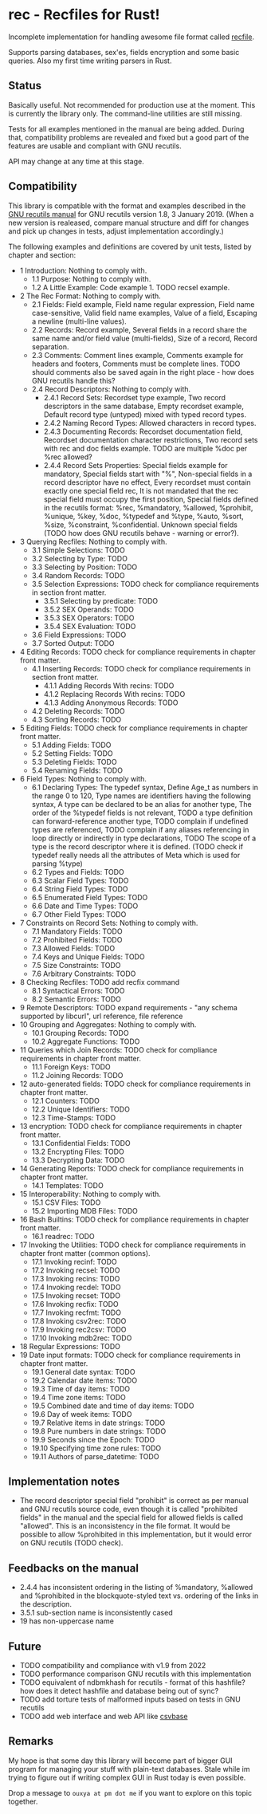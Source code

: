 # rec - Recfiles for Rust!

Incomplete implementation for handling awesome file format called [recfile](https://www.gnu.org/software/recutils/manual/recutils.html).

Supports parsing databases, sex'es, fields encryption and some basic queries. Also my first time writing parsers in Rust.

## Status

Basically useful. Not recommended for production use at the moment. This is currently the library only. The command-line utilities are still missing.

Tests for all examples mentioned in the manual are being added. During that, compatibility problems are revealed and fixed but a good part of the features are usable and compliant with GNU recutils.

API may change at any time at this stage.

## Compatibility

This library is compatible with the format and examples described in the [GNU recutils manual](https://www.gnu.org/software/recutils/manual/) for GNU recutils version 1.8, 3 January 2019. (When a new version is realeased, compare manual structure and diff for changes and pick up changes in tests, adjust implementation accordingly.)

The following examples and definitions are covered by unit tests, listed by chapter and section:

* 1 Introduction:  Nothing to comply with.
  * 1.1 Purpose:  Nothing to comply with.
  * 1.2 A Little Example:  Code example 1. TODO recsel example.
* 2 The Rec Format:  Nothing to comply with.
  * 2.1 Fields:  Field example, Field name regular expression, Field name case-sensitive, Valid field name examples, Value of a field, Escaping a newline (multi-line values).
  * 2.2 Records:  Record example, Several fields in a record share the same name and/or field value (multi-fields), Size of a record, Record separation.
  * 2.3 Comments:  Comment lines example, Comments example for headers and footers, Comments must be complete lines. TODO should comments also be saved again in the right place - how does GNU recutils handle this?
  * 2.4 Record Descriptors:  Nothing to comply with.
    * 2.4.1 Record Sets:  Recordset type example, Two record descriptors in the same database, Empty recordset example, Default record type (untyped) mixed with typed record types.
    * 2.4.2 Naming Record Types:  Allowed characters in record types.
    * 2.4.3 Documenting Records:  Recordset documentation field, Recordset documentation character restrictions, Two record sets with rec and doc fields example. TODO are multiple %doc per %rec allowed?
    * 2.4.4 Record Sets Properties:  Special fields example for mandatory, Special fields start with "%", Non-special fields in a record descriptor have no effect, Every recordset must contain exactly one special field rec, It is not mandated that the rec special field must occupy the first position, Special fields defined in the recutils format:  %rec, %mandatory, %allowed, %prohibit, %unique, %key, %doc, %typedef and %type, %auto, %sort, %size, %constraint, %confidential. Unknown special fields (TODO how does GNU recutils behave - warning or error?).
* 3 Querying Recfiles:  Nothing to comply with.
  * 3.1 Simple Selections:  TODO
  * 3.2 Selecting by Type:  TODO
  * 3.3 Selecting by Position:  TODO
  * 3.4 Random Records:  TODO
  * 3.5 Selection Expressions:  TODO check for compliance requirements in section front matter.
    * 3.5.1 Selecting by predicate:  TODO
    * 3.5.2 SEX Operands:  TODO
    * 3.5.3 SEX Operators:  TODO
    * 3.5.4 SEX Evaluation:  TODO
  * 3.6 Field Expressions:  TODO
  * 3.7 Sorted Output:  TODO
* 4 Editing Records: TODO check for compliance requirements in chapter front matter.
  * 4.1 Inserting Records:  TODO check for compliance requirements in section front matter.
    * 4.1.1 Adding Records With recins:  TODO
    * 4.1.2 Replacing Records With recins:  TODO
    * 4.1.3 Adding Anonymous Records:  TODO
  * 4.2 Deleting Records:  TODO
  * 4.3 Sorting Records:  TODO
* 5 Editing Fields:  TODO check for compliance requirements in chapter front matter.
  * 5.1 Adding Fields:  TODO
  * 5.2 Setting Fields:  TODO
  * 5.3 Deleting Fields:  TODO
  * 5.4 Renaming Fields:  TODO
* 6 Field Types:  Nothing to comply with.
  * 6.1 Declaring Types:  The typedef syntax, Define Age_t as numbers in the range 0 to 120, Type names are identifiers having the following syntax, A type can be declared to be an alias for another type, The order of the %typedef fields is not relevant, TODO a type definition can forward-reference another type, TODO complain if undefined types are referenced, TODO complain if any aliases referencing in loop directly or indirectly in type declarations, TODO The scope of a type is the record descriptor where it is defined. (TODO check if typedef really needs all the attributes of Meta which is used for parsing %type)
  * 6.2 Types and Fields:  TODO
  * 6.3 Scalar Field Types:  TODO
  * 6.4 String Field Types:  TODO
  * 6.5 Enumerated Field Types:  TODO
  * 6.6 Date and Time Types:  TODO
  * 6.7 Other Field Types:  TODO
* 7 Constraints on Record Sets:  Nothing to comply with.
  * 7.1 Mandatory Fields:  TODO
  * 7.2 Prohibited Fields:  TODO
  * 7.3 Allowed Fields:  TODO
  * 7.4 Keys and Unique Fields:  TODO
  * 7.5 Size Constraints:  TODO
  * 7.6 Arbitrary Constraints:  TODO
* 8 Checking Recfiles:  TODO add recfix command
  * 8.1 Syntactical Errors:  TODO
  * 8.2 Semantic Errors:  TODO
* 9 Remote Descriptors:  TODO expand requirements - "any schema supported by libcurl", url reference, file reference
* 10 Grouping and Aggregates:  Nothing to comply with.
  * 10.1 Grouping Records:  TODO
  * 10.2 Aggregate Functions:  TODO
* 11 Queries which Join Records:  TODO check for compliance requirements in chapter front matter.
  * 11.1 Foreign Keys:  TODO
  * 11.2 Joining Records:  TODO
* 12 auto-generated fields:  TODO check for compliance requirements in chapter front matter.
  * 12.1 Counters:  TODO
  * 12.2 Unique Identifiers:  TODO
  * 12.3 Time-Stamps:  TODO
* 13 encryption:  TODO check for compliance requirements in chapter front matter.
  * 13.1 Confidential Fields:  TODO
  * 13.2 Encrypting Files:  TODO
  * 13.3 Decrypting Data:  TODO
* 14 Generating Reports:  TODO check for compliance requirements in chapter front matter.
  * 14.1 Templates:  TODO
* 15 Interoperability:  Nothing to comply with.
  * 15.1 CSV Files:  TODO
  * 15.2 Importing MDB Files:  TODO
* 16 Bash Builtins:  TODO check for compliance requirements in chapter front matter.
  * 16.1 readrec:  TODO
* 17 Invoking the Utilities:  TODO check for compliance requirements in chapter front matter (common options).
  * 17.1 Invoking recinf:  TODO
  * 17.2 Invoking recsel:  TODO
  * 17.3 Invoking recins:  TODO
  * 17.4 Invoking recdel:  TODO
  * 17.5 Invoking recset:  TODO
  * 17.6 Invoking recfix:  TODO
  * 17.7 Invoking recfmt:  TODO
  * 17.8 Invoking csv2rec:  TODO
  * 17.9 Invoking rec2csv:  TODO
  * 17.10 Invoking mdb2rec:  TODO
* 18 Regular Expressions:  TODO
* 19 Date input formats:  TODO check for compliance requirements in chapter front matter.
  * 19.1 General date syntax:  TODO
  * 19.2 Calendar date items:  TODO
  * 19.3 Time of day items:  TODO
  * 19.4 Time zone items:  TODO
  * 19.5 Combined date and time of day items:  TODO
  * 19.6 Day of week items:  TODO
  * 19.7 Relative items in date strings:  TODO
  * 19.8 Pure numbers in date strings:  TODO
  * 19.9 Seconds since the Epoch:  TODO
  * 19.10 Specifying time zone rules:  TODO
  * 19.11 Authors of parse_datetime:  TODO

## Implementation notes

* The record descriptor special field "prohibit" is correct as per manual and GNU recutils source code, even though it is called "prohibited fields" in the manual and the special field for allowed fields is called "allowed". This is an inconsistency in the file format. It would be possible to allow %prohibited in this implementation, but it would error on GNU recutils (TODO check).

## Feedbacks on the manual

* 2.4.4 has inconsistent ordering in the listing of %mandatory, %allowed and %prohibited in the blockquote-styled text vs. ordering of the links in the description.
* 3.5.1 sub-section name is inconsistently cased
* 19 has non-uppercase name

## Future

* TODO compatibility and compliance with v1.9 from 2022
* TODO performance comparison GNU recutils with this implementation
* TODO equivalent of ndbmkhash for recutils - format of this hashfile? how does it detect hashfile and database being out of sync?
* TODO add torture tests of malformed inputs based on tests in GNU recutils
* TODO add web interface and web API like [csvbase](https://github.com/calpaterson/csvbase)

## Remarks

My hope is that some day this library will become part of bigger GUI program for managing your stuff with plain-text databases. Stale while im trying to figure out if writing complex GUI in Rust today is even possible.

Drop a message to `ouxya at pm dot me` if you want to explore on this topic together.
